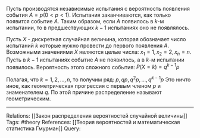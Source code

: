 Пусть производятся независимые испытания с вероятность появления события $A = p (0<p<1)$. Испытания заканчиваются, как только появится событие $A$. Таким образом, если $A$ появилось в $k$-м испытании, то в предшествующих $k-1$ испытаниях оно не появлялось. 

Пусть $X$ - дискретная случайная величина, которая обозначает число испытаний $k$ которые нужно провести до первого появления $A$. Возможными значениями $X$ являются целые числа: $x_1=1, x_2=2, x_n=n$. 
Пусть в $k-1$ испытаниях событие $A$ не появилось, а в $k$-м испытании появилось. Вероятность этого сложного события: $P(X=k) = q^{k-1}p$

Полагая, что $k=1,2,...,n$, то получим ряд: $p, qp, q^2p, ..., q^{k-1}p$
Это ничто иное, как геометрическая прогрессия с первым членом $p$ и знаменателем $q$. По этой причине распределение называют геометрическим. 

___
Relations: [[Закон распределения вероятностей случайной величины]] 
Tags: #theory 
References: [[Теория вероятностей и математическая статистика Гмурман]] 
Query: 
